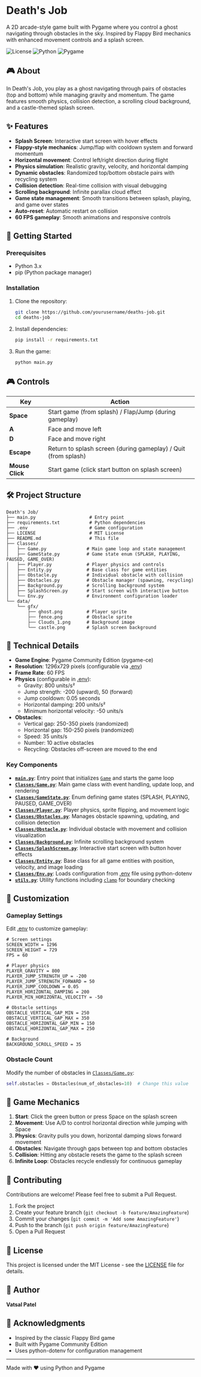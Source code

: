 # Death's Job

A 2D arcade-style game built with Pygame where you control a ghost navigating through obstacles in the sky. Inspired by Flappy Bird mechanics with enhanced movement controls and a splash screen.

![License](https://img.shields.io/badge/license-MIT-blue.svg)
![Python](https://img.shields.io/badge/python-3.x-blue.svg)
![Pygame](https://img.shields.io/badge/pygame--ce-latest-green.svg)

## 🎮 About

In Death's Job, you play as a ghost navigating through pairs of obstacles (top and bottom) while managing gravity and momentum. The game features smooth physics, collision detection, a scrolling cloud background, and a castle-themed splash screen.

## ✨ Features

- **Splash Screen**: Interactive start screen with hover effects
- **Flappy-style mechanics**: Jump/flap with cooldown system and forward momentum
- **Horizontal movement**: Control left/right direction during flight
- **Physics simulation**: Realistic gravity, velocity, and horizontal damping
- **Dynamic obstacles**: Randomized top/bottom obstacle pairs with recycling system
- **Collision detection**: Real-time collision with visual debugging
- **Scrolling background**: Infinite parallax cloud effect
- **Game state management**: Smooth transitions between splash, playing, and game over states
- **Auto-reset**: Automatic restart on collision
- **60 FPS gameplay**: Smooth animations and responsive controls

## 🚀 Getting Started

### Prerequisites

- Python 3.x
- pip (Python package manager)

### Installation

1. Clone the repository:
   ```sh
   git clone https://github.com/yourusername/deaths-job.git
   cd deaths-job
   ```

2. Install dependencies:
   ```sh
   pip install -r requirements.txt
   ```

3. Run the game:
   ```sh
   python main.py
   ```

## 🎮 Controls

| Key | Action |
|-----|--------|
| **Space** | Start game (from splash) / Flap/Jump (during gameplay) |
| **A** | Face and move left |
| **D** | Face and move right |
| **Escape** | Return to splash screen (during gameplay) / Quit (from splash) |
| **Mouse Click** | Start game (click start button on splash screen) |

## 🛠️ Project Structure

```
Death's Job/
├── main.py                    # Entry point
├── requirements.txt           # Python dependencies
├── .env                       # Game configuration
├── LICENSE                    # MIT License
├── README.md                  # This file
├── Classes/
│   ├── Game.py               # Main game loop and state management
│   ├── GameState.py          # Game state enum (SPLASH, PLAYING, PAUSED, GAME_OVER)
│   ├── Player.py             # Player physics and controls
│   ├── Entity.py             # Base class for game entities
│   ├── Obstacle.py           # Individual obstacle with collision
│   ├── Obstacles.py          # Obstacle manager (spawning, recycling)
│   ├── Background.py         # Scrolling background system
│   ├── SplashScreen.py       # Start screen with interactive button
│   └── Env.py                # Environment configuration loader
└── data/
    └── gfx/
        ├── ghost.png         # Player sprite
        ├── fence.png         # Obstacle sprite
        ├── Clouds_1.png      # Background image
        └── castle.png        # Splash screen background
```

## 🔧 Technical Details

- **Game Engine**: Pygame Community Edition (pygame-ce)
- **Resolution**: 1296x729 pixels (configurable via [.env](.env))
- **Frame Rate**: 60 FPS
- **Physics** (configurable in [.env](.env)):
  - Gravity: 800 units/s²
  - Jump strength: -200 (upward), 50 (forward)
  - Jump cooldown: 0.05 seconds
  - Horizontal damping: 200 units/s²
  - Minimum horizontal velocity: -50 units/s
- **Obstacles**:
  - Vertical gap: 250-350 pixels (randomized)
  - Horizontal gap: 150-250 pixels (randomized)
  - Speed: 35 units/s
  - Number: 10 active obstacles
  - Recycling: Obstacles off-screen are moved to the end

### Key Components

- **[`main.py`](main.py)**: Entry point that initializes [`Game`](Classes/Game.py) and starts the game loop
- **[`Classes/Game.py`](Classes/Game.py)**: Main game class with event handling, update loop, and rendering
- **[`Classes/GameState.py`](Classes/GameState.py)**: Enum defining game states (SPLASH, PLAYING, PAUSED, GAME_OVER)
- **[`Classes/Player.py`](Classes/Player.py)**: Player physics, sprite flipping, and movement logic
- **[`Classes/Obstacles.py`](Classes/Obstacles.py)**: Manages obstacle spawning, updating, and collision detection
- **[`Classes/Obstacle.py`](Classes/Obstacle.py)**: Individual obstacle with movement and collision visualization
- **[`Classes/Background.py`](Classes/Background.py)**: Infinite scrolling background system
- **[`Classes/SplashScreen.py`](Classes/SplashScreen.py)**: Interactive start screen with button hover effects
- **[`Classes/Entity.py`](Classes/Entity.py)**: Base class for all game entities with position, velocity, and image loading
- **[`Classes/Env.py`](Classes/Env.py)**: Loads configuration from [.env](.env) file using python-dotenv
- **[`utils.py`](utils.py)**: Utility functions including [`clamp`](utils.py) for boundary checking

## 🎨 Customization

### Gameplay Settings

Edit [.env](.env) to customize gameplay:

```env
# Screen settings
SCREEN_WIDTH = 1296
SCREEN_HEIGHT = 729
FPS = 60

# Player physics
PLAYER_GRAVITY = 800
PLAYER_JUMP_STRENGTH_UP = -200
PLAYER_JUMP_STRENGTH_FORWARD = 50
PLAYER_JUMP_COOLDOWN = 0.05
PLAYER_HORIZONTAL_DAMPING = 200
PLAYER_MIN_HORIZONTAL_VELOCITY = -50

# Obstacle settings
OBSTACLE_VERTICAL_GAP_MIN = 250
OBSTACLE_VERTICAL_GAP_MAX = 350
OBSTACLE_HORIZONTAL_GAP_MIN = 150
OBSTACLE_HORIZONTAL_GAP_MAX = 250

# Background
BACKGROUND_SCROLL_SPEED = 35
```

### Obstacle Count

Modify the number of obstacles in [`Classes/Game.py`](Classes/Game.py):

```python
self.obstacles = Obstacles(num_of_obstacles=10)  # Change this value
```

## 🎯 Game Mechanics

1. **Start**: Click the green button or press Space on the splash screen
2. **Movement**: Use A/D to control horizontal direction while jumping with Space
3. **Physics**: Gravity pulls you down, horizontal damping slows forward movement
4. **Obstacles**: Navigate through gaps between top and bottom obstacles
5. **Collision**: Hitting any obstacle resets the game to the splash screen
6. **Infinite Loop**: Obstacles recycle endlessly for continuous gameplay

## 🤝 Contributing

Contributions are welcome! Please feel free to submit a Pull Request.

1. Fork the project
2. Create your feature branch (`git checkout -b feature/AmazingFeature`)
3. Commit your changes (`git commit -m 'Add some AmazingFeature'`)
4. Push to the branch (`git push origin feature/AmazingFeature`)
5. Open a Pull Request

## 📝 License

This project is licensed under the MIT License - see the [LICENSE](LICENSE) file for details.

## 👤 Author

**Vatsal Patel**

## 🙏 Acknowledgments

- Inspired by the classic Flappy Bird game
- Built with Pygame Community Edition
- Uses python-dotenv for configuration management

---

Made with ❤️ using Python and Pygame